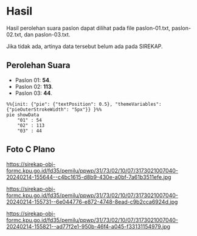 # Hasil

Hasil perolehan suara paslon dapat dilihat pada file paslon-01.txt, paslon-02.txt, dan paslon-03.txt.

Jika tidak ada, artinya data tersebut belum ada pada SIREKAP.

## Perolehan Suara

 * Paslon 01: **54**.
 * Paslon 02: **113**.
 * Paslon 03: **44**.

```mermaid
%%{init: {"pie": {"textPosition": 0.5}, "themeVariables": {"pieOuterStrokeWidth": "5px"}} }%%
pie showData
    "01" : 54
    "02" : 113
    "03" : 44
```
## Foto C Plano

https://sirekap-obj-formc.kpu.go.id/fd35/pemilu/ppwp/31/73/02/10/07/3173021007040-20240214-155644--c4bc1615-d8b9-430e-a0bf-7a61b3511efe.jpg

https://sirekap-obj-formc.kpu.go.id/fd35/pemilu/ppwp/31/73/02/10/07/3173021007040-20240214-155731--6e044776-e872-4748-8ead-c9b2cca6924d.jpg

https://sirekap-obj-formc.kpu.go.id/fd35/pemilu/ppwp/31/73/02/10/07/3173021007040-20240214-155821--ad77f2e1-950b-46f4-a045-f33131154979.jpg
